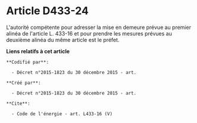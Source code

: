 # Article D433-24

L'autorité compétente pour adresser la mise en demeure prévue au premier alinéa de l'article L. 433-16 et pour prendre les
mesures prévues au deuxième alinéa du même article est le préfet.

**Liens relatifs à cet article**

	**Codifié par**:

	  - Décret n°2015-1823 du 30 décembre 2015 - art.

	**Créé par**:

	  - Décret n°2015-1823 du 30 décembre 2015 - art.

	**Cite**:

	  - Code de l'énergie - art. L433-16 (V)
